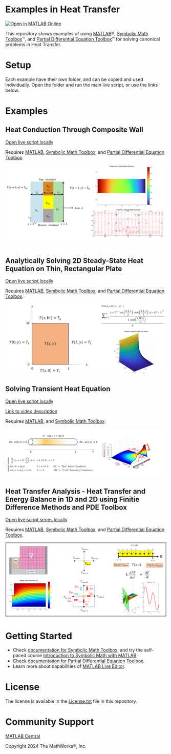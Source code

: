 # Examples in Heat Transfer 
[![Open in MATLAB Online](https://www.mathworks.com/images/responsive/global/open-in-matlab-online.svg)](https://matlab.mathworks.com/open/github/v1?repo=MathWorks-Teaching-Resources/examples-in-heat-transfer)

This repository shows examples of using [MATLAB](https://www.mathworks.com/products/matlab.html)®, [Symbolic Math Toolbox](https://www.mathworks.com/products/symbolic.html)™, and [Partial Differential Equation Toolbox](https://www.mathworks.com/products/pde.html)™ for solving canonical problems in Heat Transfer.

# Setup 

Each example have their own folder, and can be copied and used individually. Open the folder and run the main live script, or use the links below. 

# Examples
## Heat Conduction Through Composite Wall

[Open live script locally](./Composite_Wall/Conductive_Composite_Walls.mlx)


Requires [MATLAB](https://www.mathworks.com/products/matlab.html), [Symbolic Math Toolbox](http://%28https//www.mathworks.com/products/symbolic.html), and [Partial Differential Equation Toolbox](https://www.mathworks.com/products/pde.html).


![Overview figure of conductive composite wall problem](_figures/fig_Conductive_Composite_Walls.png)

## Analytically Solving 2D Steady\-State Heat Equation on Thin, Rectangular Plate

[Open live script locally](./Separation_of_Variables/Separation_Of_Variables_Rectangle.mlx)


Requires [MATLAB](https://www.mathworks.com/products/matlab.html), [Symbolic Math Toolbox](http://%28https//www.mathworks.com/products/symbolic.html), and [Partial Differential Equation Toolbox](https://www.mathworks.com/products/pde.html).


![Overview figure of analytical 2D steady-state heat equation](_figures/fig_Separation_Of_Variables_Rectangle.png)

## Solving Transient Heat Equation 

[Open live script locally](./Transient_Heat_Equation/HeatEquationDemo.mlx)


[Link to video description](https://www.youtube.com/watch?v=mICYVEwe6Jg&list=PLn8PRpmsu08oV_uJZBB7jIemn4-lxN7yL&index=4)  


Requires [MATLAB](https://www.mathworks.com/products/matlab.html), and [Symbolic Math Toolbox](http://%28https//www.mathworks.com/products/symbolic.html).


![Overview figure of solcing transient heat equation](_figures/fig_Transient_Heat_Equation.png)

## Heat Transfer Analysis \- Heat Transfer and Energy Balance in 1D and 2D using Finitie Difference Methods and PDE Toolbox

[Open live script series locally](./FD_and_PDE_Solution/START_HERE_PLEASE.mlx)


Requires [MATLAB](https://www.mathworks.com/products/matlab.html), [Symbolic Math Toolbox](http://%28https//www.mathworks.com/products/symbolic.html), and [Partial Differential Equation Toolbox](https://www.mathworks.com/products/pde.html).


![Overview figure of FD and PDE solutions](_figures/fig_FD_and_PDE_Solution.png)


# Getting Started 
-  Check [documentation for Symbolic Math Toolbox](https://www.mathworks.com/help/symbolic/index.html), and try the self\-paced course [Introduction to Symbolic Math with MATLAB](https://matlabacademy.mathworks.com/details/introduction-to-symbolic-math-with-matlab/symbolic).  
-  Check [documentation for Partial Differential Equation Toolbox](https://www.mathworks.com/help/pde/index.html?s_tid=CRUX_lftnav). 
-  Learn more about capabilities of [MATLAB Live Editor](https://www.mathworks.com/products/matlab/live-editor.html).  

# License

The license is available in the [License.txt](./License.txt) file in this repository.

# Community Support

[MATLAB Central](https://www.mathworks.com/matlabcentral)


Copyright 2024 The MathWorks®, Inc.
